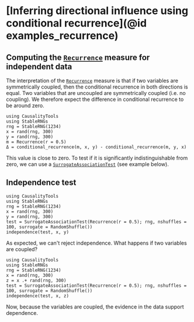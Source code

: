 # [Inferring directional influence using conditional recurrence](@id examples_recurrence)

## Computing the [`Recurrence`](@ref) measure for independent data

The interpretation of the [`Recurrence`](@ref) measure is that if two variables are
symmetrically coupled, then the conditional recurrence in both directions is equal.
Two variables that are uncoupled are symmetrically coupled (i.e. no coupling). We
therefore expect the difference in conditional recurrence to be around zero.

```@example
using CausalityTools
using StableRNGs
rng = StableRNG(1234)
x = rand(rng, 300)
y = rand(rng, 300)
m = Recurrence(r = 0.5)
Δ = conditional_recurrence(m, x, y) - conditional_recurrence(m, y, x)
```

This value is close to zero. To test if it is significantly indistinguishable from
zero, we can use a [`SurrogateAssociationTest`](@ref) (see example below).

## Independence test

```@example
using CausalityTools
using StableRNGs
rng = StableRNG(1234)
x = rand(rng, 300)
y = rand(rng, 300)
test = SurrogateAssociationTest(Recurrence(r = 0.5); rng, nshuffles = 100, surrogate = RandomShuffle())
independence(test, x, y)
```

As expected, we can't reject independence. What happens if two variables are coupled?

```@example
using CausalityTools
using StableRNGs
rng = StableRNG(1234)
x = rand(rng, 300)
z = x .+ rand(rng, 300)
test = SurrogateAssociationTest(Recurrence(r = 0.5); rng, nshuffles = 100, surrogate = RandomShuffle())
independence(test, x, z)
```

Now, because the variables are coupled, the evidence in the data support dependence.
